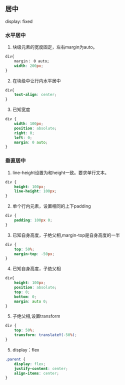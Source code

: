 ## 居中
display: fixed
### 水平居中
1. 块级元素的宽度固定，左右margin为auto。
```css
div{
    margin： 0 auto;
    width: 200px;
}
```
2. 在块级中让行内水平居中
```css
div{
    text-align: center;
}
```
3. 已知宽度
```css
div {
    width: 100px;
    position: absolute;
    right: 0;
    left: 0;
    margin: 0 auto;
}
```
### 垂直居中
1. line-height设置为和height一致。要求单行文本。
``` css
div {
    height: 100px;
    line-height: 100px;
}
```
2. 单个行内元素，设置相同的上下padding
``` css
div {
    padding: 100px 0;
}
```
3. 已知自身高度，子绝父相,margin-top是自身高度的一半
```css
div {
    top: 50%;
    margin-top: -50px;
}
```
4. 已知自身高度，子绝父相
```css
div{
    height: 100px;
    position: absolute;
    top: 0;
    bottom: 0;
    margin: auto 0;
}
```

5. 子绝父相,设置transform
```css
div {
    top: 50%;
    transform: translateY(-50%);
}
```
5. display：flex
```css
.parent {
    display: flex;
    justify-content: center;
    align-items: center;
}
```